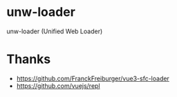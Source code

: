 # unw-loader

unw-loader (Unified Web Loader)

# Thanks

- https://github.com/FranckFreiburger/vue3-sfc-loader
- https://github.com/vuejs/repl
